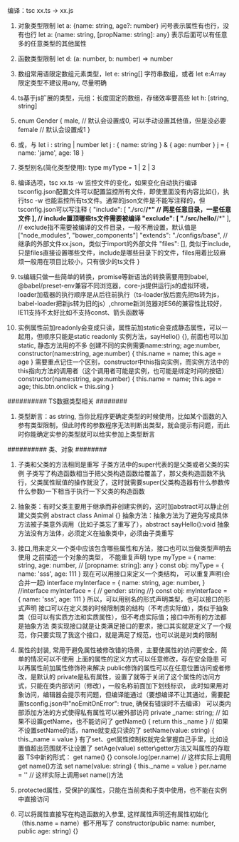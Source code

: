 <!--
 * @Author: your name
 * @Date: 2022-04-15 13:46:56
 * @LastEditTime: 2022-05-08 20:30:34
 * @LastEditors: yuzihan yuzihanyuzihan@163.com
 * @Description: 打开koroFileHeader查看配置 进行设置: https://github.com/OBKoro1/koro1FileHeader/wiki/%E9%85%8D%E7%BD%AE
 * @FilePath: /fe_interview/ts/ts.md
-->
编译：tsc xx.ts -> xx.js
1. 对象类型限制
let a: {name: string, age?: number} 问号表示属性有也行，没有也行
let a: {name: string, [propName: string]: any} 表示后面可以有任意多的任意类型的其他属性
2. 函数类型限制
let d: (a: number, b: number) => number
3. 数组常用语限定数组元素类型，let e: string[] 字符串数组，或者 let e:Array<string>
限定类型不建议用any, 尽量明确
4. ts基于js扩展的类型，元组：长度固定的数组，存储效率要高些
let h: [string, string]
5. enum Gender {
    male, // 默认会设置成0, 可以手动设置其他值，但是没必要
    female // 默认会设置成1
}
6. 或，与
let i : string | number
let j : { name: string } & { age: number }
j = {
    name: 'jame',
    age: 18
}
7. 类型别名(简化类型使用): type myType = 1 | 2 | 3
8. 编译选项，tsc xx.ts -w 监控文件的变化，如果变化自动执行编译
tsconfig.json配置文件可以配置监控所有文件，即使里面没有内容比如{}，执行tsc -w 也能监控所有ts文件。通常的json文件是不能写注释的，但tsconfig.json可以写注释
{
    "include": [
        "./src/**/*" // 两星任意目录，一星任意文件
    ], // include置顶哪些ts文件需要被编译
    "exclude": [
        "./src/hello/**/*"
    ], // exclude指不需要被编译的文件目录，一般不用设置，默认值是["node_modules", "bower_components"]
    "extends": "./configs/base", // 继承的外部文件xx.json，类似于import的外部文件
    "files": [], 类似于include, 只是files直接设置哪些文件，include是哪些目录下的文件，files用着比较麻烦一般用在项目比较小，只有很少的ts文件
}

9. ts编辑只做一些简单的转换，promise等新语法的转换需要用到babel, @babel/preset-env兼容不同浏览器，core-js提供运行js的虚拟环境， loader加载器的执行顺序是从后往前执行（ts-loader放后面先把ts转为js，babel-loader把新js转为旧的js）,chrome新浏览器对ES6的兼容性比较好， IE11支持不太好比如不支持const、箭头函数等

10. 实例属性前加readonly会变成只读，属性前加static会变成静态属性，可以一起用，但顺序只能是static readonly
实例方法，sayHello() {}, 前面也可以加static, 静态方法用的不多
创建不同的实例需要name:string; age:number, constructor(name:string, age:number) { this.name = name; this.age = age }
需要重点记住一个区别，constructor中this指向实例，而实例方法中的this指向方法的调用者（这个调用者可能是实例，也可能是绑定时间的按钮）constructor(name:string, age:number) { this.name = name; this.age = age; this.btn.onclick = this.sing }

########## TS数据类型相关 ########
1. 类型断言：as string, 当你比程序更确定类型的时候使用，比如某个函数的入参有类型限制，但此时传的参数程序无法判断出类型，就会提示有问题，而此时你能确定实参的类型就可以给实参加上类型断言

########## 类、对象 ########
1. 子类和父类的方法相同是重写
子类方法中的super代表的是父类或者父类的实例
子类写了构造函数相当于把父类构造函数给覆盖了，那父类构造函数不执行，父类属性赋值的操作就没了，这时就需要super(父类构造器有什么参数传什么参数)一下相当于执行一下父类的构造函数

2. 抽象类：有时父类主要用于继承而非创建实例的，这时加abstract可以静止创建父类实例
abstract class Animal {}
抽象方法：抽象方法为了避免写成具体方法被子类意外调用（比如子类忘了重写了），abstract sayHello():void 抽象方法没有方法体，必须定义在抽象类中，必须由子类重写

3. 接口,用来定义一个类中应该包含哪些属性和方法，接口也可以当做类型声明去使用
之前描述一个对象的类型， 不能重复声明
type myType = {
    name: string,
    age: number,
    // [propname: string]: any
}
const obj: myType = {
    name: 'sss',
    age: 111
}
现在可以用接口来定义一个类结构， 可以重复声明(会合并一起)
interface myInterface = {
    name: string,
    age: number,
}
//interface myInterface = {
//    gender: string
//}
const obj: myInterface = {
    name: 'sss',
    age: 111
}
所以，可以用别名的形式声明类型，也可以接口的形式声明
接口可以在定义类的时候限制类的结构（不考虑实际值），类似于抽象类（但可以有实质方法和实质属性），但不考虑实际值；接口中所有的方法都是抽象方法
类实现接口就是让类满足接口的要求，接口其实就是定义了一个规范，你只要实现了我这个接口，就是满足了规范，也可以说是对类的限制

4. 属性的封装, 常用于避免属性被修改错的场景，主要使属性的访问更安全，简单的情况可以不使用
上面的属性的定义方式可以任意修改，存在安全隐患
可以再属性前加属性修饰符来解决
public修饰的属性可以在任意位置访问或者修改，是默认的
private是私有属性，设置了就等于关闭了这个属性的访问方式，只能在类内部访问（修改），一般名称前面加下划线标识， 此时如果用对象访问，编辑器会提示有问题，但编译能通过（要想编译不让其通过，需要配置tsconfig.json中"noEmitOnError": true, 确保有错误时不去编译）
可以类内部添加方法的方式使得私有属性可以被外部访问
private _name: string;
// 如果不设置getName，也不能访问了
getName() {
    return this._name
}
// 如果不设置setName的话，name就变成只读的了
setName(value: string) {
    this._name = value
}
有了set、get属性控制权就完全掌握自己手里，比如设置值超出范围就不让设置了
setAge(value)
setter\getter方法又叫属性的存取器
TS中新的形式：
get name() {}
console.log(per.name) // 这样实际上调用get name()方法
set name(value: string) { this._name = value }
per.name = '' // 这样实际上调用set name()方法

5. protected属性，受保护的属性，只能在当前类和子类中使用，也不能在实例中直接访问

6. 可以将属性直接写在构造函数的入参里, 这样属性声明还有属性初始化（this.name = name）都不用写了
constructor(public name: number, public age: string) {}
